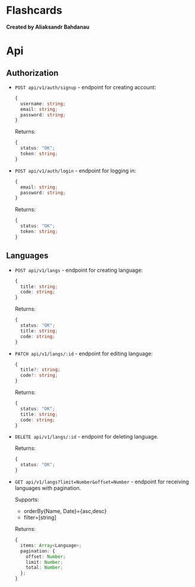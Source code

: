 # Flashcards
__Created by Aliaksandr Bahdanau__

# Api
## Authorization
- `POST api/v1/auth/signup` - endpoint for creating account:

  ```TypeScript
  {
    username: string;
    email: string;
    password: string;
  }
  ```

  Returns:

  ```TypeScript
  {
    status: "OK";
    token: string;
  }
  ```
- `POST api/v1/auth/login` - endpoint for logging in:

  ```TypeScript
  {
    email: string;
    password: string;
  }
  ```

  Returns:

  ```TypeScript
  {
    status: "OK";
    token: string;
  }
  ```


## Languages
- `POST api/v1/langs` - endpoint for creating language:

  ```TypeScript
  {
    title: string;
    code: string;
  }
  ```

  Returns:

  ```TypeScript
  {
    status: "OK";
    title: string;
    code: string;
  }
  ```
- `PATCH api/v1/langs/:id` - endpoint for editing language:

  ```TypeScript
  {
    title?: string;
    code?: string;
  }
  ```

  Returns:

  ```TypeScript
  {
    status: "OK";
    title: string;
    code: string;
  }
  ```

- `DELETE api/v1/langs/:id` - endpoint for deleting language.

  Returns:

  ```TypeScript
  {
    status: "OK";
  }
  ```

- `GET api/v1/langs?limit=Number&offset=Number` - endpoint for receiving languages with pagination.
  
  Supports:
    - orderBy{Name, Date}={asc,desc}
    - filter=[string] 

  Returns:

  ```TypeScript
  {
    items: Array<Language>;
    pagination: {
      offset: Number;
      limit: Number;
      total: Number;
    };
  }
  ```


